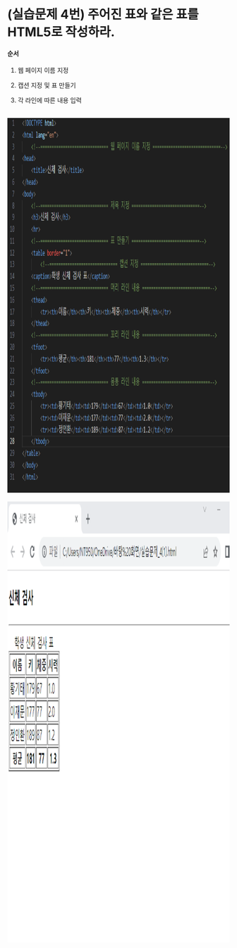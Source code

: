 # (실습문제 4번) 주어진 표와 같은 표를 HTML5로 작성하라.

#### 순서

1. 웹 페이지 이름 지정
   
2. 캡션 지정 및 표 만들기

3. 각 라인에 따른 내용 입력

<br><img src="5.png" width="1000" height="850" title="px(픽셀) 크기 설정" alt="5번 이미지"></img><br/>
<br><img src="06.png" width="1200" height="1000" title="px(픽셀) 크기 설정" alt="1번 이미지"></img><br/>
